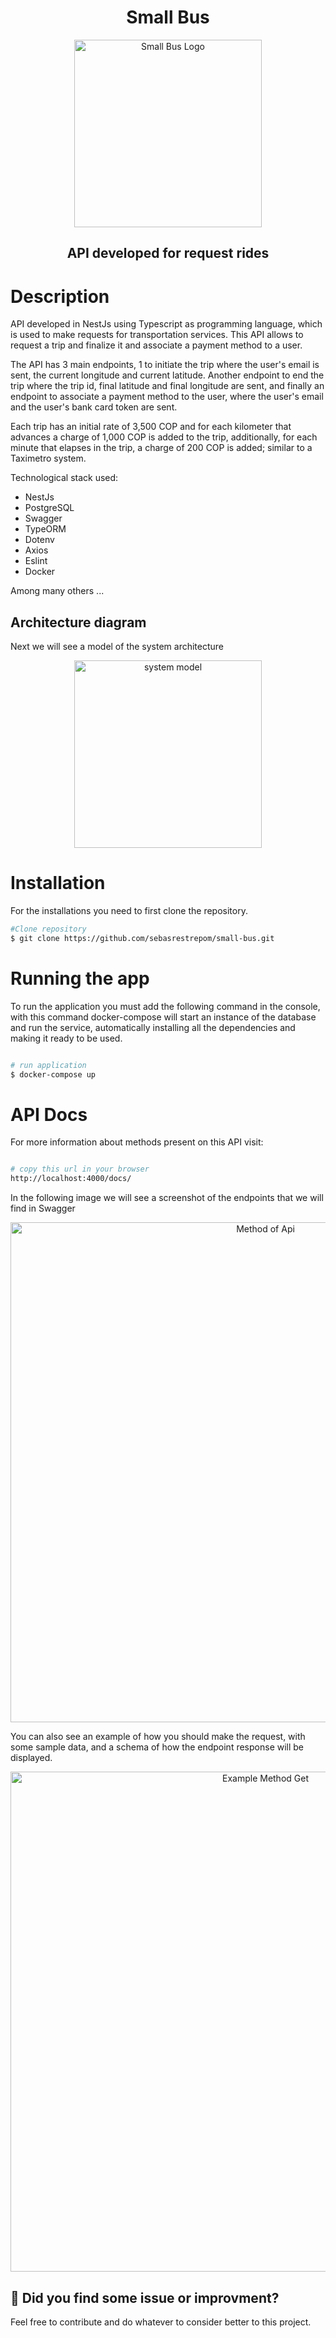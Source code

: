 <h1 align="center">Small Bus</h1>
<p align="center">
  <img src="https://i.ibb.co/6y1C4yw/Icon-mode-bus-default-svg.png" width="300" alt="Small Bus Logo" />
</p>

  <h2 align="center">API developed for request rides</h2>

</p>

# Description

API developed in NestJs using Typescript as programming language, which is used to make requests for transportation services. This API allows to request a trip and finalize it and associate a payment method to a user.

The API has 3 main endpoints, 1 to initiate the trip where the user's email is sent, the current longitude and current latitude. Another endpoint to end the trip where the trip id, final latitude and final longitude are sent, and finally an endpoint to associate a payment method to the user, where the user's email and the user's bank card token are sent.

Each trip has an initial rate of 3,500 COP and for each kilometer that advances a charge of 1,000 COP is added to the trip, additionally, for each minute that elapses in the trip, a charge of 200 COP is added; similar to a Taximetro system.

Technological stack used:
- NestJs
- PostgreSQL
- Swagger
- TypeORM
- Dotenv
- Axios
- Eslint
- Docker

Among many others ...

## Architecture diagram

Next we will see a model of the system architecture

<p align="center">
  <img src="https://i.ibb.co/RBq0dyN/Diagrama-en-blanco.png" width="300" alt="system model" />
</p>

# Installation

For the installations you need to first clone the repository.

```bash
#Clone repository
$ git clone https://github.com/sebasrestrepom/small-bus.git


```

# Running the app

To run the application you must add the following command in the console, with this command docker-compose will start an instance of the database and run the service, automatically installing all the dependencies and making it ready to be used.

```bash

# run application
$ docker-compose up

```

# API Docs

For more information about methods present on this API visit:

```bash

# copy this url in your browser
http://localhost:4000/docs/

```

In the following image we will see a screenshot of the endpoints that we will find in Swagger

<p align="center">
  <img src="https://i.ibb.co/47xZNF6/swagger1.png" width="800"  alt="Method of Api" />
</p>

You can also see an example of how you should make the request, with some sample data, and a schema of how the endpoint response will be displayed.

<p align="center">
  <img src="https://i.ibb.co/kh5C6py/swagger2.png" width="800"  alt="Example Method Get" />
</p>


## 🐞 Did you find some issue or improvment?

Feel free to contribute and do whatever to consider better to this project.